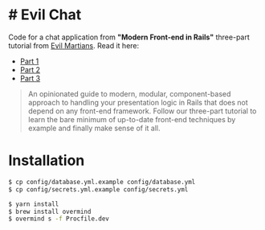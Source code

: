 # # Evil Chat

Code for a chat application from __"Modern Front-end in Rails"__ three-part tutorial from [Evil Martians](https://evilmartians.com/). Read it here:

* [Part 1](https://evilmartians.com/chronicles/evil-front-part-1)
* [Part 2](https://evilmartians.com/chronicles/evil-front-part-2)
* [Part 3](https://evilmartians.com/chronicles/evil-front-part-3)

> An opinionated guide to modern, modular, component-based approach to handling your presentation logic in Rails that does not depend on any front-end framework. Follow our three-part tutorial to learn the bare minimum of up-to-date front-end techniques by example and finally make sense of it all.

# Installation

```bash
$ cp config/database.yml.example config/database.yml
$ cp config/secrets.yml.example config/secrets.yml

$ yarn install
$ brew install overmind
$ overmind s -f Procfile.dev
```
